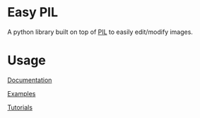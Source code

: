 # Easy PIL
A python library built on top of [PIL](https://github.com/python-pillow/Pillow) to easily edit/modify images. 

# Usage
[Documentation](https://easy-pil.readthedocs.io/en/latest/)

[Examples](https://github.com/shahriyardx/easy-pil/tree/master/examples)

[Tutorials](https://youtube.com/playlist?list=PLb_oBhGqAlbT4yVqV0TSXggA8b0lZhGhn)